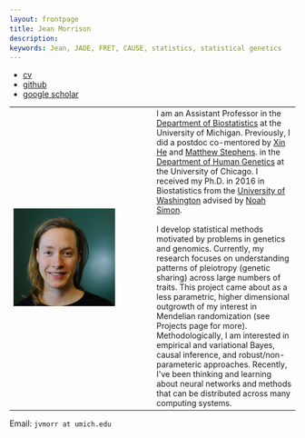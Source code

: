 ```yaml
---
layout: frontpage
title: Jean Morrison
description: 
keywords: Jean, JADE, FRET, CAUSE, statistics, statistical genetics
---
```


<div class="navbar">
  <div class="navbar-inner">
      <ul class="nav">
          <li><a href="{{ BASE_PATH }}/assets/cv-jean.pdf">cv</a></li>
          <li><a href="https://github.com/jean997">github</a></li>
	  <li><a href="https://scholar.google.com/citations?hl=en&user=r6fNZ6cAAAAJ">google scholar</a></li>
      </ul>
  </div>
</div>

<!--style> .equal-width td {   width: 50%; } </style--> 
<table class="wide">
<tr>
  <td class="left" width="50%">
	<img src="pages/pics/Jean-5.png" style="width: 75%" alt="Me!" title = "profile picture"/>
   </td>
  <td class="left">
  I am an Assistant Professor in the <a href="https://sph.umich.edu/biostat/">Department of Biostatistics</a> at the University of Michigan. Previously, I did a postdoc 
 	co-mentored by <a href="http://xinhelab.org">Xin He</a> and <a href="http://stephenslab.uchicago.edu">Matthew Stephens</a>.
  in the <a href="http://www.genes.uchicago.edu">Department of 
	Human Genetics</a> at the University of Chicago.
   I received my Ph.D. in 2016 in Biostatistics from the <a href="https://www.biostat.washington.edu">University of Washington</a>
  	advised by <a href="http://www.faculty.washington.edu/nrsimon/">Noah Simon</a>.
 <br>
   <br> I develop statistical methods motivated by problems in genetics and genomics. Currently, my research focuses on understanding patterns of pleiotropy (genetic sharing) across large numbers of traits. 
  This project came about as a less parametric, higher dimensional outgrowth of my interest in Mendelian randomization (see Projects page for more). Methodologically, I am interested in empirical and variational Bayes, causal inference, and robust/non-parameteric approaches. Recently, I've been thinking and learning about neural networks and methods that can be distributed across many computing systems. 
  </td>

</tr>
</table>

<div class="container">
  <div id = "hide_email">
	Email: <code>jvmorr at umich.edu</code><br/>
  </div>
</div>
